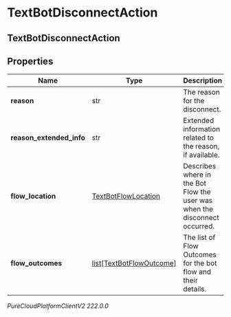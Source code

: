 # TextBotDisconnectAction

## TextBotDisconnectAction

## Properties

|Name | Type | Description | Notes|
|------------ | ------------- | ------------- | -------------|
| **reason** | str | The reason for the disconnect. | |
| **reason_extended_info** | str | Extended information related to the reason, if available. | [optional] |
| **flow_location** | [TextBotFlowLocation](TextBotFlowLocation) | Describes where in the Bot Flow the user was when the disconnect occurred. | [optional] |
| **flow_outcomes** | [list[TextBotFlowOutcome]](TextBotFlowOutcome) | The list of Flow Outcomes for the bot flow and their details. | [optional] |



_PureCloudPlatformClientV2 222.0.0_
